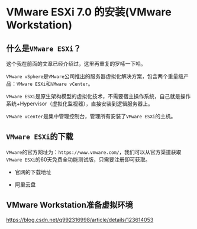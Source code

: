 # VMware ESXi 7.0 的安装(VMware Workstation)

## 什么是`VMware ESXi`？

这个我在前面的文章已经介绍过，这里再重复的罗嗦一下哈。

`VMware vSphere`是`VMware`公司推出的服务器虚拟化解决方案，包含两个重量级产品：`VMware ESXi`和`VMware vCenter`。

`VMware ESXi`是原生架构模型的虚拟化技术，不需要宿主操作系统，自己就是操作系统+Hypervisor（虚拟化监视器），直接安装到逻辑服务器上。

`VMware vCenter`是集中管理控制台，管理所有安装了`VMware ESXi`的主机。

## `VMware ESXi`的下载

`VMware`的官方网址为：`https://www.vmware.com/`，我们可以从官方渠道获取`VMware ESXi`的60天免费全功能测试版，只需要注册即可获取。

* 官网的下载地址

  

* 阿里云盘

## VMware Workstation准备虚拟环境



https://blog.csdn.net/q992316998/article/details/123614053
